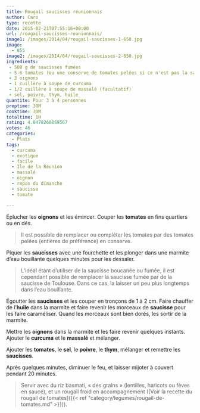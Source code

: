 ```yaml
---
title: Rougail saucisses réunionnais
author: Caro
type: recette
date: 2015-02-21T07:55:16+00:00
url: /rougail-saucisses-reunionnais/
image1: /images/2014/04/rougail-saucisses-1-650.jpg
image:
  - 855
image2: /images/2014/04/rougail-saucisses-2-650.jpg
ingredients:
 - 500 g de saucisses fumées
 - 5-6 tomates (ou une conserve de tomates pelées si ce n'est pas la saison des tomates)
 - 3 oignons
 - 1 cuillère à soupe de curcuma
 - 1/2 cuillère à soupe de massalé (facultatif)
 - sel, poivre, thym, huile
quantite: Pour 3 à 4 personnes
preptime: 30M
cooktime: 30M
totaltime: 1H
rating: 4.8478260869567
votes: 46
categories:
  - Plats
tags:
  - curcuma
  - exotique
  - facile
  - Ile de la Réunion
  - massalé
  - oignon
  - repas du dimanche
  - saucisse
  - tomate

---
```

Éplucher les **oignons** et les émincer. Couper les **tomates** en fins quartiers ou en dés.

> Il est possible de remplacer ou compléter les tomates par des tomates pelées (entières de préférence) en conserve.

Piquer les **saucisses** avec une fourchette et les plonger dans une marmite d&rsquo;eau bouillante quelques minutes pour les dessaler.

> L&rsquo;idéal étant d&rsquo;utiliser de la saucisse boucanée ou fumée, il est cependant possible de remplacer la saucisse fumée par de la saucisse de Toulouse. Dans ce cas, la laisser un peu plus longtemps dans l&rsquo;eau bouillante.

Égoutter les **saucisses** et les couper en tronçons de 1 à 2 cm. Faire chauffer de l&rsquo;**huile** dans la marmite et faire revenir les morceaux de **saucisse** pour les faire caraméliser. Quand les morceaux sont bien dorés, les sortir de la marmite.

Mettre les **oignons** dans la marmite et les faire revenir quelques instants. Ajouter le **curcuma** et le **massalé** et mélanger.

Ajouter les **tomates**, le **sel**, le **poivre**, le **thym**, mélanger et remettre les **saucisses**.

Après quelques minutes, diminuer le feu, et laisser mijoter à couvert pendant 20 minutes.

> Servir avec du riz basmati, « des grains » (lentilles, haricots ou fèves en sauce), et un rougail froid en accompagnement ([Voir la recette du rougail de tomates]({{< ref "category/legumes/rougail-de-tomates.md" >}})).
